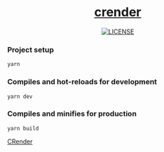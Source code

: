 <h1 align="center"><a href="https://eastcenturyfe.github.io/crender-document-code">crender</a></h1>

<p align="center">
    <!-- <a href="https://travis-ci.com/jiaming743/crender.jiaminghi.com"><img src="https://img.shields.io/travis/com/jiaming743/crender.jiaminghi.com.svg" alt="Travis CI"></a> -->
    <a href="https://github.com/EastCenturyFE/crender-document-code/blob/master/LICENSE"><img src="https://img.shields.io/github/license/jiaming743/crender.jiaminghi.com.svg" alt="LICENSE" /></a>
</p>

### Project setup

```shell
yarn
```

### Compiles and hot-reloads for development

```shell
yarn dev
```

### Compiles and minifies for production

```shell
yarn build
```

[CRender](https://github.com/jiaming743/crender)